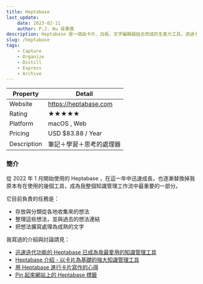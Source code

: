 ```yaml
---
title: Heptabase
last_update: 
    date: 2023-02-11
    author: P.J. Wu 吳秉儒
description: Heptabase 是一個由卡片、白板、文字編輯器組合而成的生產力工具，透過卡片這個最小層級的單位串連起不同的內容，無論是知識、想法、筆記都可以在上面輕易地組織並建立關聯性
slug: /heptabase
tags:
    - Capture
    - Organize
    - Distill
    - Express
    - Archive
---
```


| Property | Detail |
| --- | --- |
| Website | <https://heptabase.com> |
| Rating | ★★★★★ |
| Platform | macOS , Web |
| Pricing | USD $83.88 / Year |
| Description | 筆記＋學習＋思考的處理器 |


### 簡介
從 2022 年 1 月開始使用的 Heptabase ，在這一年中迅速成長，也逐漸替換掉我原本有在使用的幾個工具，成為我整個知識管理工作流中最重要的一部分。

它目前負責的任務是：

- 存放與分類從各地收集來的想法
- 整理這些想法，並與過去的想法連結
- 把想法擴寫處理為成熟的文字

我寫過的介紹與討論請見：

- [迅速迭代功能的 Heptabase 已成為我最愛用的知識管理工具](https://pinchlime.com/blog/heptabase-has-already-become-my-favorite-pkm-tool/)
- [Heptabase 介紹 - 以卡片為基礎的強大知識管理工具](https://pinchlime.com/2022/02/27/heptabase-introduction/)
- [用 Heptabase 進行卡片寫作的心得](https://pinchlime.com/2022/03/07/implementing-zettelkasten-in-heptabase/)
- [Pin 起來網站上的 Heptabase 標籤](https://pinchlime.com/tags/heptabase/)
